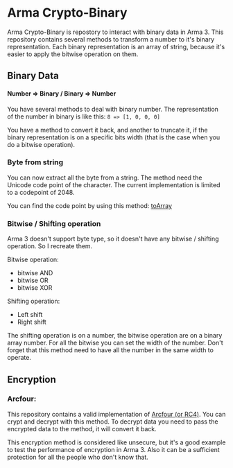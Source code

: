# Arma Crypto-Binary

Arma Crypto-Binary is repostory to interact with binary data in Arma 3.
This repository contains several methods to transform a number to it's binary representation. Each binary representation is an array of string, because it's easier to apply the bitwise operation on them.


## Binary Data

#### Number => Binary / Binary => Number
You have several methods to deal with binary number. 
The representation of the number in binary is like this:
`8 => [1, 0, 0, 0]`

You have a method to convert it back, and another to truncate it, if the binary representation is on a specific bits width (that is the case when you do a bitwise operation).

### Byte from string
You can now extract all the byte from a string. The method need the Unicode code point of the character. The current implementation is limited to a codepoint of 2048.

You can find the code point by using this method: [toArray](https://community.bistudio.com/wiki/toArray)
### Bitwise / Shifting operation
Arma 3 doesn't support byte type, so it doesn't have any bitwise / shifting operation. So I recreate them.

Bitwise operation:
- bitwise AND
- bitwise OR
- bitwise XOR

Shifting operation:
- Left shift
- Right shift

The shifting operation is on a number, the bitwise operation are on a binary array number. For all the bitwise you can set the width of the number. Don't forget that this method need to have all the number in the same width to operate.

## Encryption
### Arcfour:
This repository contains a valid implementation of [Arcfour (or RC4)](https://en.wikipedia.org/wiki/RC4). You can crypt and decrypt with this method.
To decrypt data you need to pass the encrypted data to the method, it will convert it back.

This encryption method is considered like unsecure, but it's a good example to test the performance of encryption in Arma 3. Also it can be a sufficient protection for all the people who don't know that.
